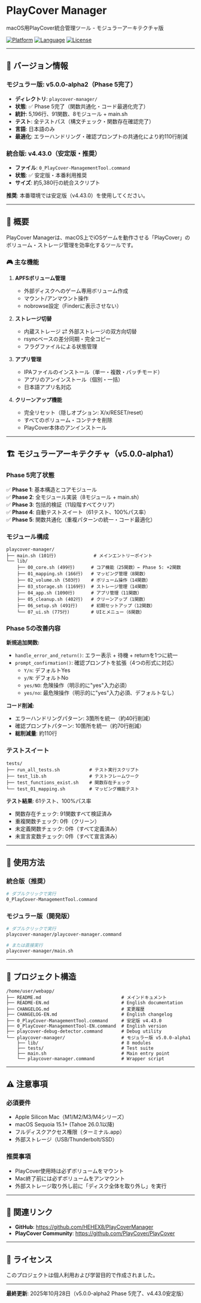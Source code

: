 # PlayCover Manager

macOS用PlayCover統合管理ツール - モジュラーアーキテクチャ版

[![Platform](https://img.shields.io/badge/platform-macOS-lightgrey)](https://www.apple.com/macos/)
[![Language](https://img.shields.io/badge/language-Zsh-orange)](https://www.zsh.org/)
[![License](https://img.shields.io/badge/license-MIT-green)](LICENSE)

---

## 🚀 バージョン情報

### モジュラー版: v5.0.0-alpha2（Phase 5完了）
- **ディレクトリ**: `playcover-manager/`
- **状態**: ✅ Phase 5完了（関数共通化・コード最適化完了）
- **統計**: 5,196行、91関数、8モジュール + main.sh
- **テスト**: 全テストパス（構文チェック・関数存在確認完了）
- **言語**: 日本語のみ
- **最適化**: エラーハンドリング・確認プロンプトの共通化により約110行削減

### 統合版: v4.43.0（安定版・推奨）
- **ファイル**: `0_PlayCover-ManagementTool.command`
- **状態**: ✅ 安定版・本番利用推奨
- **サイズ**: 約5,380行の統合スクリプト

**推奨**: 本番環境では安定版（v4.43.0）を使用してください。

---

## 📖 概要

PlayCover Managerは、macOS上でiOSゲームを動作させる「PlayCover」のボリューム・ストレージ管理を効率化するツールです。

### 🎮 主な機能

1. **APFSボリューム管理**
   - 外部ディスクへのゲーム専用ボリューム作成
   - マウント/アンマウント操作
   - nobrowse設定（Finderに表示させない）

2. **ストレージ切替**
   - 内蔵ストレージ ⇄ 外部ストレージの双方向切替
   - rsyncベースの差分同期・完全コピー
   - フラグファイルによる状態管理

3. **アプリ管理**
   - IPAファイルのインストール（単一・複数・バッチモード）
   - アプリのアンインストール（個別・一括）
   - 日本語アプリ名対応

4. **クリーンアップ機能**
   - 完全リセット（隠しオプション: X/x/RESET/reset）
   - すべてのボリューム・コンテナを削除
   - PlayCover本体のアンインストール

---

## 🏗️ モジュラーアーキテクチャ（v5.0.0-alpha1）

### Phase 5完了状態

✅ **Phase 1**: 基本構造とコアモジュール  
✅ **Phase 2**: 全モジュール実装（8モジュール + main.sh）  
✅ **Phase 3**: 包括的検証（11段階すべてクリア）  
✅ **Phase 4**: 自動テストスイート（61テスト、100%パス率）  
✅ **Phase 5**: 関数共通化（重複パターンの統一・コード最適化）

### モジュール構成

```
playcover-manager/
├── main.sh (101行)              # メインエントリーポイント
└── lib/
    ├── 00_core.sh (499行)      # コア機能（25関数）← Phase 5: +2関数
    ├── 01_mapping.sh (166行)   # マッピング管理（8関数）
    ├── 02_volume.sh (503行)    # ボリューム操作（14関数）
    ├── 03_storage.sh (1169行)  # ストレージ管理（14関数）
    ├── 04_app.sh (1090行)      # アプリ管理（11関数）
    ├── 05_cleanup.sh (402行)   # クリーンアップ（1関数）
    ├── 06_setup.sh (491行)     # 初期セットアップ（12関数）
    └── 07_ui.sh (775行)        # UIとメニュー（6関数）
```

### Phase 5の改善内容

**新規追加関数:**
- `handle_error_and_return()`: エラー表示 + 待機 + returnを1つに統一
- `prompt_confirmation()`: 確認プロンプトを拡張（4つの形式に対応）
  - `Y/n`: デフォルトYes
  - `y/N`: デフォルトNo
  - `yes/NO`: 危険操作（明示的に"yes"入力必須）
  - `yes/no`: 最危険操作（明示的に"yes"入力必須、デフォルトなし）

**コード削減:**
- エラーハンドリングパターン: 3箇所を統一（約40行削減）
- 確認プロンプトパターン: 10箇所を統一（約70行削減）
- **総削減量**: 約110行

### テストスイート

```
tests/
├── run_all_tests.sh           # テスト実行スクリプト
├── test_lib.sh                # テストフレームワーク
├── test_functions_exist.sh    # 関数存在チェック
└── test_01_mapping.sh         # マッピング機能テスト
```

**テスト結果**: 61テスト、100%パス率  
- 関数存在チェック: 91関数すべて検証済み
- 重複関数チェック: 0件（クリーン）
- 未定義関数チェック: 0件（すべて定義済み）
- 未宣言変数チェック: 0件（すべて宣言済み）

---

## 🚀 使用方法

### 統合版（推奨）

```bash
# ダブルクリックで実行
0_PlayCover-ManagementTool.command
```

### モジュラー版（開発版）

```bash
# ダブルクリックで実行
playcover-manager/playcover-manager.command

# または直接実行
playcover-manager/main.sh
```

---

## 📂 プロジェクト構造

```
/home/user/webapp/
├── README.md                              # メインドキュメント
├── README-EN.md                           # English documentation
├── CHANGELOG.md                           # 変更履歴
├── CHANGELOG-EN.md                        # English changelog
├── 0_PlayCover-ManagementTool.command     # 安定版 v4.43.0
├── 0_PlayCover-ManagementTool-EN.command  # English version
├── playcover-debug-detector.command       # Debug utility
└── playcover-manager/                     # モジュラー版 v5.0.0-alpha1
    ├── lib/                               # 8 modules
    ├── tests/                             # Test suite
    ├── main.sh                            # Main entry point
    └── playcover-manager.command          # Wrapper script
```

---

## ⚠️ 注意事項

### 必須要件
- Apple Silicon Mac（M1/M2/M3/M4シリーズ）
- macOS Sequoia 15.1+ (Tahoe 26.0.1以降)
- フルディスクアクセス権限（ターミナル.app）
- 外部ストレージ（USB/Thunderbolt/SSD）

### 推奨事項
- PlayCover使用時は必ずボリュームをマウント
- Mac終了前には必ずボリュームをアンマウント
- 外部ストレージ取り外し前に「ディスク全体を取り外し」を実行

---

## 🔗 関連リンク

- **GitHub**: https://github.com/HEHEX8/PlayCoverManager
- **PlayCover Community**: https://github.com/PlayCover/PlayCover

---

## 📝 ライセンス

このプロジェクトは個人利用および学習目的で作成されました。

---

**最終更新**: 2025年10月28日（v5.0.0-alpha2 Phase 5完了、v4.43.0安定版）
